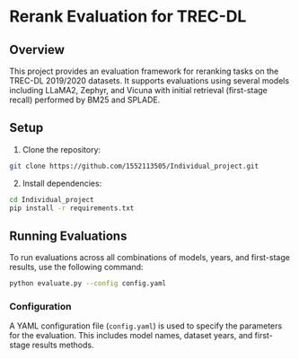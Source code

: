 # Rerank Evaluation for TREC-DL

## Overview

This project provides an evaluation framework for reranking tasks on the TREC-DL 2019/2020 datasets. It supports evaluations using several models including LLaMA2, Zephyr, and Vicuna with initial retrieval (first-stage recall) performed by BM25 and SPLADE.

## Setup

1. Clone the repository:
```bash
git clone https://github.com/1552113505/Individual_project.git
```

2. Install dependencies:
```bash
cd Individual_project
pip install -r requirements.txt   
```

## Running Evaluations

To run evaluations across all combinations of models, years, and first-stage results, use the following command:
```bash
python evaluate.py --config config.yaml
```


### Configuration

A YAML configuration file (`config.yaml`) is used to specify the parameters for the evaluation. This includes model names, dataset years, and first-stage results methods. 
 
  
